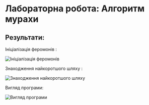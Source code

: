 # Лабораторна робота: Алгоритм мурахи

## Результати:

Ініціалізація феромонів : 

![Ініціалізація феромонів](https://i.pinimg.com/originals/82/d3/41/82d3412838c8763343489338ad37a216.png)

Знаходження найкоротшого шляху :

![Знаходження найкоротшого шляху](https://i.pinimg.com/originals/17/1a/bc/171abc353b4e46226f4f2cbf54a533d8.png)

Вигляд програми:

![Вигляд програми](https://i.pinimg.com/originals/06/cb/1b/06cb1b8b7e52fd418d99e76e881d66cd.png)
